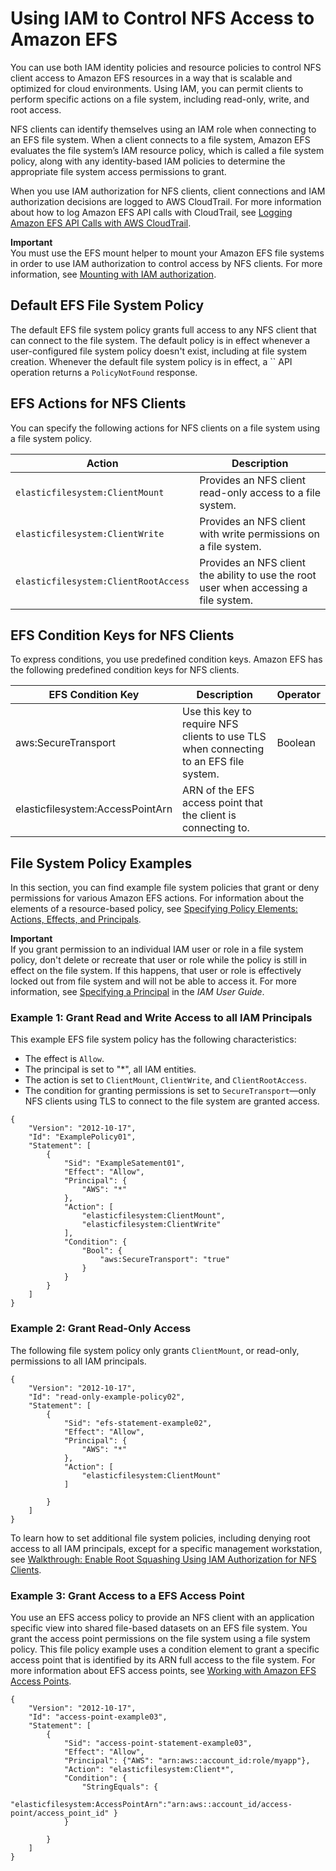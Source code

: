 # Using IAM to Control NFS Access to Amazon EFS<a name="iam-access-control-nfs-efs"></a>

 You can use both IAM identity policies and resource policies to control NFS client access to Amazon EFS resources in a way that is scalable and optimized for cloud environments\. Using IAM, you can permit clients to perform specific actions on a file system, including read\-only, write, and root access\. 

 NFS clients can identify themselves using an IAM role when connecting to an EFS file system\. When a client connects to a file system, Amazon EFS evaluates the file system’s IAM resource policy, which is called a file system policy, along with any identity\-based IAM policies to determine the appropriate file system access permissions to grant\. 

When you use IAM authorization for NFS clients, client connections and IAM authorization decisions are logged to AWS CloudTrail\. For more information about how to log Amazon EFS API calls with CloudTrail, see [Logging Amazon EFS API Calls with AWS CloudTrail](logging-using-cloudtrail.md)\. 

**Important**  
You must use the EFS mount helper to mount your Amazon EFS file systems in order to use IAM authorization to control access by NFS clients\. For more information, see [Mounting with IAM authorization](mounting-fs.md#mounting-IAM-option)\.

## Default EFS File System Policy<a name="default-filesystempolicy"></a>

The default EFS file system policy grants full access to any NFS client that can connect to the file system\. The default policy is in effect whenever a user\-configured file system policy doesn't exist, including at file system creation\. Whenever the default file system policy is in effect, a `` API operation returns a `PolicyNotFound` response\.

## EFS Actions for NFS Clients<a name="efs-filesystempolicy-actions"></a>

You can specify the following actions for NFS clients on a file system using a file system policy\.


| Action | Description | 
| --- | --- | 
|  `elasticfilesystem:ClientMount`  |  Provides an NFS client read\-only access to a file system\.  | 
|  `elasticfilesystem:ClientWrite`  |  Provides an NFS client with write permissions on a file system\.  | 
|  `elasticfilesystem:ClientRootAccess`  |  Provides an NFS client the ability to use the root user when accessing a file system\.  | 

## EFS Condition Keys for NFS Clients<a name="efs-condition-keys-for-nfs"></a>

To express conditions, you use predefined condition keys\. Amazon EFS has the following predefined condition keys for NFS clients\.


| EFS Condition Key | Description | Operator | 
| --- | --- | --- | 
|  aws:SecureTransport  |  Use this key to require NFS clients to use TLS when connecting to an EFS file system\.  |  Boolean  | 
| elasticfilesystem:AccessPointArn | ARN of the EFS access point that the client is connecting to\. | 

## File System Policy Examples<a name="file-sys-policy-examples"></a>

In this section, you can find example file system policies that grant or deny permissions for various Amazon EFS actions\. For information about the elements of a resource\-based policy, see [Specifying Policy Elements: Actions, Effects, and Principals](access-control-overview.md#access-control-specify-efs-actions)\.

**Important**  
 If you grant permission to an individual IAM user or role in a file system policy, don't delete or recreate that user or role while the policy is still in effect on the file system\. If this happens, that user or role is effectively locked out from file system and will not be able to access it\. For more information, see [Specifying a Principal](https://docs.aws.amazon.com/IAM/latest/UserGuide/reference_policies_elements_principal.html#Principal_specifying) in the *IAM User Guide*\. 

### Example 1: Grant Read and Write Access to all IAM Principals<a name="file-sys-policy-readonly"></a>

This example EFS file system policy has the following characteristics:
+ The effect is `Allow`\.
+ The principal is set to "\*", all IAM entities\.
+ The action is set to `ClientMount`, `ClientWrite`, and `ClientRootAccess`\.
+ The condition for granting permissions is set to `SecureTransport`—only NFS clients using TLS to connect to the file system are granted access\.

```
{
    "Version": "2012-10-17",
    "Id": "ExamplePolicy01",
    "Statement": [
        {
            "Sid": "ExampleSatement01",
            "Effect": "Allow",
            "Principal": {
                "AWS": "*"
            },
            "Action": [
                "elasticfilesystem:ClientMount",
                "elasticfilesystem:ClientWrite"
            ],
            "Condition": {
                "Bool": {
                    "aws:SecureTransport": "true"
                }
            }
        }
    ]
}
```

### Example 2: Grant Read\-Only Access<a name="file-sys-policy-readonly"></a>

The following file system policy only grants `ClientMount`, or read\-only, permissions to all IAM principals\.

```
{
    "Version": "2012-10-17",
    "Id": "read-only-example-policy02",
    "Statement": [
        {
            "Sid": "efs-statement-example02",
            "Effect": "Allow",
            "Principal": {
                "AWS": "*"
            },
            "Action": [
                "elasticfilesystem:ClientMount"
            ]
            
        }
    ]
}
```

To learn how to set additional file system policies, including denying root access to all IAM principals, except for a specific management workstation, see [Walkthrough: Enable Root Squashing Using IAM Authorization for NFS Clients](enable-root-squashing.md)\.

### Example 3: Grant Access to a EFS Access Point<a name="file-sys-policy-accessprofile-efs"></a>

You use an EFS access policy to provide an NFS client with an application specific view into shared file\-based datasets on an EFS file system\. You grant the access point permissions on the file system using a file system policy\. This file policy example uses a condition element to grant a specific access point that is identified by its ARN full access to the file system\. For more information about EFS access points, see [Working with Amazon EFS Access Points](efs-access-points.md)\.

```
{
    "Version": "2012-10-17",
    "Id": "access-point-example03",
    "Statement": [
        {
            "Sid": "access-point-statement-example03",
            "Effect": "Allow",
            "Principal": {"AWS": "arn:aws::account_id:role/myapp"},
            "Action": "elasticfilesystem:Client*",
            "Condition": { 
                "StringEquals": {
                    "elasticfilesystem:AccessPointArn":"arn:aws::account_id/access-point/access_point_id" } 
            }
            
        }
    ]
}
```
